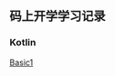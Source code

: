 ## 码上开学学习记录

### Kotlin
[Basic1](https://github.com/mny459/kaixue/blob/736a358de712836e83dac78c1a492a80945800be/app/src/main/java/com/mny/learning/kaixue/kotlin/basic1/BasicOneActivity.kt)

